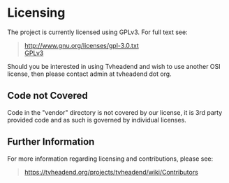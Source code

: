 Licensing
=========

The project is currently licensed using GPLv3. For full text see:

> http://www.gnu.org/licenses/gpl-3.0.txt   
> [GPLv3](licenses/gpl-3.0.txt)

Should you be interested in using Tvheadend and wish to use another OSI license, then please contact admin at tvheadend dot org.

Code not Covered
----------------

Code in the "vendor" directory is not covered by our license, it is 3rd party provided code and as such is governed by individual licenses.

Further Information
-------------------

For more information regarding licensing and contributions, please see:

> https://tvheadend.org/projects/tvheadend/wiki/Contributors    
